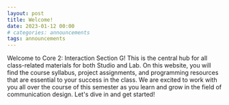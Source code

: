 ```yaml
---
layout: post
title: Welcome!
date: 2023-01-12 00:00
# categories: announcements
tags: announcements
---
```


Welcome to Core 2: Interaction Section G! This is the central hub for all class-related materials for both Studio and Lab. On this website, you will find the course syllabus, project assignments, and programming resources that are essential to your success in the class. We are excited to work with you all over the course of this semester as you learn and grow in the field of communication design. Let's dive in and get started!
